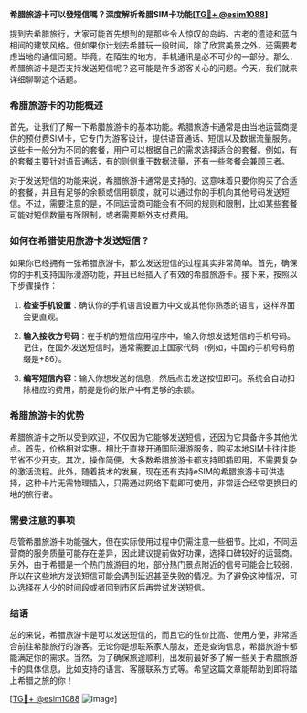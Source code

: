 **希腊旅游卡可以發短信嗎？深度解析希腊SIM卡功能[[TG💪+ @esim1088](https://t.me/s/esim1088)]**

提到去希腊旅行，大家可能首先想到的是那些令人惊叹的岛屿、古老的遗迹和蓝白相间的建筑风格。但如果你计划去希腊玩一段时间，除了欣赏美景之外，还需要考虑当地的通信问题。毕竟，在陌生的地方，手机通讯是必不可少的一部分。那么，希腊旅游卡是否支持发送短信呢？这可能是许多游客关心的问题。今天，我们就来详细聊聊这个话题。

### 希腊旅游卡的功能概述

首先，让我们了解一下希腊旅游卡的基本功能。希腊旅游卡通常是由当地运营商提供的预付费SIM卡，它专门为游客设计，提供语音通话、短信以及数据流量服务。这些卡一般分为不同的套餐，用户可以根据自己的需求选择适合的套餐。例如，有的套餐主要针对语音通话，有的则侧重于数据流量，还有一些套餐会兼顾三者。

对于发送短信的功能来说，希腊旅游卡通常是支持的。这意味着只要你购买了合适的套餐，并且有足够的余额或信用额度，就可以通过你的手机向其他号码发送短信。不过，需要注意的是，不同运营商可能会有不同的规则和限制，比如某些套餐可能对短信数量有所限制，或者需要额外支付费用。

### 如何在希腊使用旅游卡发送短信？

如果你已经拥有一张希腊旅游卡，那么发送短信的过程其实非常简单。首先，确保你的手机支持国际漫游功能，并且已经插入了有效的希腊旅游卡。接下来，按照以下步骤操作：

1. **检查手机设置**：确认你的手机语言设置为中文或其他你熟悉的语言，这样界面会更直观。
   
2. **输入接收方号码**：在手机的短信应用程序中，输入你想发送短信的手机号码。记住，在国外发送短信时，通常需要加上国家代码（例如，中国的手机号码前缀是+86）。

3. **编写短信内容**：输入你想发送的信息，然后点击发送按钮即可。系统会自动扣除相应的费用，前提是你的账户中有足够的余额。

### 希腊旅游卡的优势

希腊旅游卡之所以受到欢迎，不仅因为它能够发送短信，还因为它具备许多其他优点。首先，价格相对实惠。相比于直接开通国际漫游服务，购买本地SIM卡往往能节省不少开支。其次，操作简便，大多数希腊旅游卡都支持即插即用，不需要复杂的激活流程。此外，随着技术的发展，现在还有支持eSIM的希腊旅游卡可供选择，这种卡片无需物理插入，只需通过网络下载即可使用，非常适合经常更换目的地的旅行者。

### 需要注意的事项

尽管希腊旅游卡功能强大，但在实际使用过程中仍需注意一些细节。比如，不同运营商的服务质量可能存在差异，因此建议提前做好功课，选择口碑较好的运营商。另外，由于希腊是一个热门旅游目的地，部分热门景点附近的信号可能会比较弱，所以在这些地方发送短信可能会遇到延迟甚至失败的情况。为了避免这种情况，可以选择在人少的时间段或者回到市区后再尝试发送短信。

### 结语

总的来说，希腊旅游卡是可以发送短信的，而且它的性价比高、使用方便，非常适合前往希腊旅行的游客。无论你是想联系家人朋友，还是查询信息，希腊旅游卡都能满足你的需求。当然，为了确保旅途顺利，出发前最好多了解一些关于希腊旅游卡的具体信息，比如支持的语言、客服联系方式等。希望这篇文章能帮助到即将踏上希腊之旅的你！

[[TG💪+ @esim1088](https://t.me/s/esim1088) ![Image](https://i.postimg.cc/4NQfJmqS/Snipaste-2025-05-13-00-14-12.png)]